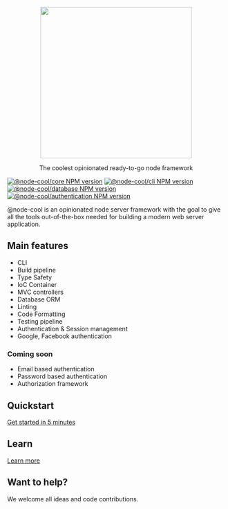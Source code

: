 <p align="center">
  <a href="https://hacklone.github.io/node-cool">
    <img width="350" src="https://hacklone.github.io/node-cool/_media/logo-text.svg">
  </a>
  <p align="center">The coolest opinionated ready-to-go node framework</p>
</p>

[![@node-cool/core NPM version][core-npm-image]][core-npm-url]
[![@node-cool/cli NPM version][cli-npm-image]][cli-npm-url]
[![@node-cool/database NPM version][database-npm-image]][database-npm-url]
[![@node-cool/authentication NPM version][authentication-npm-image]][authentication-npm-url]

@node-cool is an opinionated node server framework with the goal to give all the tools out-of-the-box needed for building a modern web server application.

## Main features

- CLI
- Build pipeline
- Type Safety
- IoC Container
- MVC controllers
- Database ORM
- Linting
- Code Formatting
- Testing pipeline
- Authentication & Session management
- Google, Facebook authentication

### Coming soon

- Email based authentication
- Password based authentication
- Authorization framework

## Quickstart

[Get started in 5 minutes](https://hacklone.github.io/node-cool/#/getting-started/install)

## Learn

[Learn more](https://hacklone.github.io/node-cool)

## Want to help?

We welcome all ideas and code contributions.

[core-npm-url]: https://www.npmjs.com/package/@node-cool/core
[core-npm-image]: http://img.shields.io/npm/v/@node-cool/core.svg?label=@node-cool/core
[database-npm-url]: https://www.npmjs.com/package/@node-cool/database
[database-npm-image]: http://img.shields.io/npm/v/@node-cool/database.svg?label=@node-cool/database
[authentication-npm-url]: https://www.npmjs.com/package/@node-cool/authentication
[authentication-npm-image]: http://img.shields.io/npm/v/@node-cool/authentication.svg?label=@node-cool/authentication
[cli-npm-url]: https://www.npmjs.com/package/@node-cool/cli
[cli-npm-image]: http://img.shields.io/npm/v/@node-cool/cli.svg?label=@node-cool/cli
